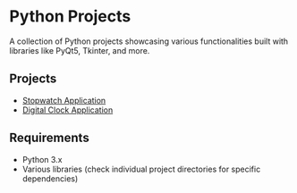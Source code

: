 # Python Projects

A collection of Python projects showcasing various functionalities built with libraries like PyQt5, Tkinter, and more.

## Projects
- [Stopwatch Application](./Stopwatch/README.md)
- [Digital Clock Application](./Digital_Clock/README.md)

## Requirements
- Python 3.x
- Various libraries (check individual project directories for specific dependencies)
